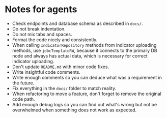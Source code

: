 # Notes for agents

- Check endpoints and database schema as described in `docs/`.
- Do not break indentation.
- Do not mix tabs and spaces.
- Format the code nicely and consistently.
- When calling `IndicatorRepository` methods from indicator uploading methods, use `jdbcTemplateRW`, because it connects to the primary DB node and always has actual data, which is necessary for correct indicator uploading.
- Don't update `README.md` with minor code fixes.
- Write insightful code comments.
- Write enough comments so you can deduce what was a requirement in the future.
- Fix everything in the `docs/` folder to match reality.
- When refactoring to move a feature, don't forget to remove the original code path.
- Add enough debug logs so you can find out what's wrong but not be overwhelmed when something does not work as expected.
